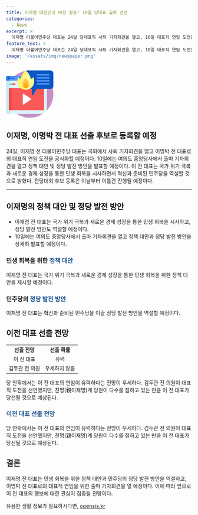 ```yaml
---
title: 이재명 대한민국 비전 실종! 10일 당대표 출마 선언
categories:
  - News
excerpt: >
  이재명 더불어민주당 대표는 24일 당대표직 사퇴 기자회견을 열고, 10일 대표직 연임 도전을 공식화한다고 밝혔다. 이 전 대표는 대표 선거 출마 기자회견에서 민생 회복 정책 대안과 정당 발전 방안을 역설할 것이라고 전했다. 이에 대한 답답한 기대와 김두관 전 의원의 도전에도 불구하고, 이 전 대표의 당선 전망은 높다.
feature_text: >
  이재명 더불어민주당 대표는 24일 당대표직 사퇴 기자회견을 열고, 10일 대표직 연임 도전을 공식화한다고 밝혔다. 이 전 대표는 대표 선거 출마 기자회견에서 민생 회복 정책 대안과 정당 발전 방안을 역설할 것이라고 전했다. 이에 대한 답답한 기대와 김두관 전 의원의 도전에도 불구하고, 이 전 대표의 당선 전망은 높다.
image: '/assets/img/newspaper.png'
---
```


<p><img src="/assets/img/news.png" alt="rentncar 속보" /></p>

<h2>이재명, 이명박 전 대표 선출 후보로 등록할 예정</h2>

<p data-ke-size="size16">24일, 이재명 전 더불어민주당 대표는 국회에서 사퇴 기자회견을 열고 이명박 전 대표로의 대표직 연임 도전을 공식화할 예정이다. 10일에는 여의도 중앙당사에서 출마 기자회견을 열고 정책 대안 및 정당 발전 방안을 발표할 예정이다. 이 전 대표는 국가 위기 극복과 새로운 경제 성장을 통한 민생 회복을 시사하면서 혁신과 준비된 민주당을 역설할 것으로 밝혔다. 전당대회 후보 등록은 이날부터 이틀간 진행될 예정이다.</p>

<hr>

<h2 data-ke-size="size26">이재명의 정책 대안 및 정당 발전 방안</h2>

<ul>
  <li>이재명 전 대표는 국가 위기 극복과 새로운 경제 성장을 통한 민생 회복을 시사하고, 정당 발전 방안도 역설할 예정이다.</li>
  <li>10일에는 여의도 중앙당사에서 출마 기자회견을 열고 정책 대안과 정당 발전 방안을 상세히 발표할 예정이다.</li>
</ul>

<h3>민생 회복을 위한 <b><span style="color: #1a5490;">정책 대안</span></b></h3>

<p data-ke-size="size16">이재명 전 대표는 국가 위기 극복과 새로운 경제 성장을 통한 민생 회복을 위한 정책 대안을 제시할 예정이다.</p>

<h3>민주당의 <b><span style="color: #1a5490;">정당 발전 방안</span></b></h3>

<p data-ke-size="size16">이재명 전 대표는 혁신과 준비된 민주당을 이끌 정당 발전 방안을 역설할 예정이다.</p>

<h2 data-ke-size="size26">이전 대표 선출 전망</h2>

<table>
    <tbody>
        <tr>
            <td style="text-align: center; height: 17px;"><b>선출 전망</b></td>
            <td style="text-align: center; height: 17px;"><b>선출 확률</b></td>
        </tr>
        <tr>
            <td style="text-align: center; height: 17px;">이 전 대표</td>
            <td style="text-align: center; height: 17px;">유력</td>
        </tr>
        <tr>
            <td style="text-align: center; height: 17px;">김두관 전 의원</td>
            <td style="text-align: center; height: 17px;">우세하지 않음</td>
        </tr>
    </tbody>
</table>

<p data-ke-size="size16">당 안팎에서는 이 전 대표의 연임이 유력하다는 전망이 우세하다. 김두관 전 의원이 대표직 도전을 선언했지만, 친명(親이재명)계 당원이 다수를 점하고 있는 만큼 이 전 대표가 당선될 것으로 예상된다. </p>

<h3><b><span style="color: #1a5490;">이전 대표 선출 전망</span></b></h3>

<p data-ke-size="size16">당 안팎에서는 이 전 대표의 연임이 유력하다는 전망이 우세하다. 김두관 전 의원이 대표직 도전을 선언했지만, 친명(親이재명)계 당원이 다수를 점하고 있는 만큼 이 전 대표가 당선될 것으로 예상된다.</p>

<h2 data-ke-size="size26">결론</h2>

<p data-ke-size="size16">이재명 전 대표는 민생 회복을 위한 정책 대안과 민주당의 정당 발전 방안을 역설하고, 이명박 전 대표로의 대표직 연임을 위한 출마 기자회견을 열 예정이다. 이에 따라 앞으로 이 전 대표의 행보에 대한 관심이 집중될 전망이다.</p>
유용한 생활 정보가 필요하시다면, <a href="https://opensis.kr" rel="dofollow">opensis.kr</a>


